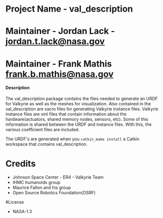 # Project Name - val_description
# Maintainer - Jordan Lack - jordan.t.lack@nasa.gov
# Maintainer - Frank Mathis frank.b.mathis@nasa.gov


#### Description
The val_description package contains the files needed to generate an URDF for Valkyrie as well as the meshes for visualization. Also contained in the val_description are xacro files for generating Valkyrie instance files. Valkyrie instance files are xml files that contain information about the hardware(actuators, shared memory nodes, sensors, etc). Some of this information is shared between the URDF and instance files. With this, the various coefficient files are included.

The URDF's are generated when you `catkin_make install` a Catkin workspace that contains val_description. 

# Credits
- Johnson Space Center - ER4 - Valkyrie Team
- IHMC humanoids group
- Maurice Fallon and his group
- Open Source Robotics Foundation(OSRF)

#License
- NASA-1.3